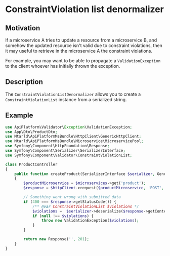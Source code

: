 # ConstraintViolation list denormalizer
## Motivation
If a microservice A tries to update a resource from a microservice B, and somehow the updated resource
isn't valid due to constraint violations,
then it may useful to retrieve in the microservice A the constraint violations. 

For example, you may want to be able to propagate a `ValidationException`
to the client whoever has initially thrown the exception.

## Description
The `ConstraintViolationListDenormalizer` allows you to create a `ConstraintViolationList`
instance from a serialized string.

## Example
```php
use ApiPlatform\Validator\Exception\ValidationException;
use App\Dto\ProductDto;
use Mtarld\ApiPlatformMsBundle\HttpClient\GenericHttpClient;
use Mtarld\ApiPlatformMsBundle\Microservice\MicroservicePool;
use Symfony\Component\HttpFoundation\Response;
use Symfony\Component\Serializer\SerializerInterface;
use Symfony\Component\Validator\ConstraintViolationList;

class ProductController
{
    public function createProduct(SerializerInterface $serializer, GenericHttpClient $httpClient, MicroservicePool $microservices): Response
    {
        $productMicroservice = $microservices->get('product');
        $response = $httpClient->request($productMicroservice, 'POST', '/products', new ProductDto());

        // Something went wrong with submitted data
        if (400 === $response->getStatusCode()) {
            /** @var ConstraintViolationList $violations */
            $violations =  $serializer->deserialize($response->getContent(), ConstraintViolationList::class, $productMicroservice->getFormat());
            if (null !== $violations) {
                throw new ValidationException($violations);
            }
        }

        return new Response('', 201);
    }
}
```
